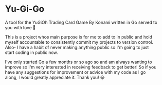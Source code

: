 # Yu-Gi-Go
A tool for the YuGiOh Trading Card Game By Konami written in Go served to you with love 💜

This is a project whos main purpose is for me to add to in public and hold myself accountable to consistently commit my projects to version control. Also- I have a habit of never making anything public so I'm going to just start coding in public now.

I've only started Go a few months or so ago so and am always wanting to improve so I'm very interested in receiving feedback to get better! So if you have any suggestions for improvement or advice with my code as I go along, I would greatly appreciate it. Thank you! 😀 
